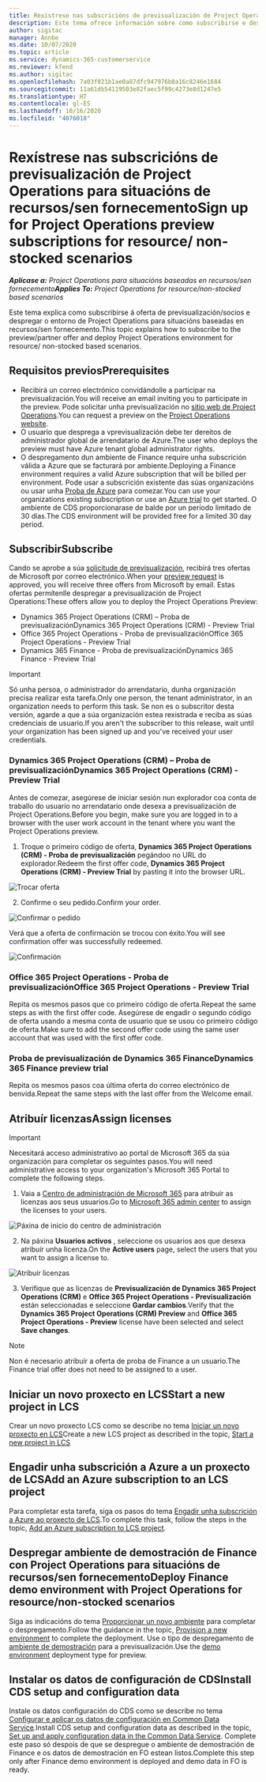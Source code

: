 ```yaml
---
title: Rexístrese nas subscricións de previsualización de Project Operations para situacións de recursos/sen fornecemento
description: Este tema ofrece información sobre como subscribirse e despregar Project Operations para situacións baseadas en recursos/sen fornecemento.
author: sigitac
manager: Annbe
ms.date: 10/07/2020
ms.topic: article
ms.service: dynamics-365-customerservice
ms.reviewer: kfend
ms.author: sigitac
ms.openlocfilehash: 7a03f021b1ae0a87dfc947976b8a16c8246e1684
ms.sourcegitcommit: 11a61db54119503e82faec5f99c4273e8d1247e5
ms.translationtype: HT
ms.contentlocale: gl-ES
ms.lasthandoff: 10/16/2020
ms.locfileid: "4076018"
---
```

# <a name="sign-up-for-project-operations-preview-subscriptions-for-resource-non-stocked-scenarios"></a><span data-ttu-id="285b5-103">Rexístrese nas subscricións de previsualización de Project Operations para situacións de recursos/sen fornecemento</span><span class="sxs-lookup"><span data-stu-id="285b5-103">Sign up for Project Operations preview subscriptions for resource/ non-stocked scenarios</span></span>

<span data-ttu-id="285b5-104">_**Aplícase a:** Project Operations para situacións baseadas en recursos/sen fornecemento_</span><span class="sxs-lookup"><span data-stu-id="285b5-104">_**Applies To:** Project Operations for resource/non-stocked based scenarios_</span></span>

<span data-ttu-id="285b5-105">Este tema explica como subscribirse á oferta de previsualización/socios e despregar o entorno de Project Operations para situacións baseadas en recursos/sen fornecemento.</span><span class="sxs-lookup"><span data-stu-id="285b5-105">This topic explains how to subscribe to the preview/partner offer and deploy Project Operations environment for resource/ non-stocked based scenarios.</span></span>

## <a name="prerequisites"></a><span data-ttu-id="285b5-106">Requisitos previos</span><span class="sxs-lookup"><span data-stu-id="285b5-106">Prerequisites</span></span>

- <span data-ttu-id="285b5-107">Recibirá un correo electrónico convidándolle a participar na previsualización.</span><span class="sxs-lookup"><span data-stu-id="285b5-107">You will receive an email inviting you to participate in the preview.</span></span> <span data-ttu-id="285b5-108">Pode solicitar unha previsualización no [sitio web de Project Operations](https://dynamics.microsoft.com/en-us/project-operations/overview/).</span><span class="sxs-lookup"><span data-stu-id="285b5-108">You can request a preview on the [Project Operations website](https://dynamics.microsoft.com/en-us/project-operations/overview/).</span></span>
- <span data-ttu-id="285b5-109">O usuario que desprega a vprevisualización debe ter dereitos de administrador global de arrendatario de Azure.</span><span class="sxs-lookup"><span data-stu-id="285b5-109">The user who deploys the preview must have Azure tenant global administrator rights.</span></span>
- <span data-ttu-id="285b5-110">O despregamento dun ambiente de Finance require unha subscrición válida a Azure que se facturará por ambiente.</span><span class="sxs-lookup"><span data-stu-id="285b5-110">Deploying a Finance environment requires a valid Azure subscription that will be billed per environment.</span></span> <span data-ttu-id="285b5-111">Pode usar a subscrición existente das súas organizacións ou usar unha [Proba de Azure](https://azure.microsoft.com/en-us/free/) para comezar.</span><span class="sxs-lookup"><span data-stu-id="285b5-111">You can use your organizations existing subscription or use an [Azure trial](https://azure.microsoft.com/en-us/free/) to get started.</span></span> <span data-ttu-id="285b5-112">O ambiente de CDS proporcionarase de balde por un período limitado de 30 días.</span><span class="sxs-lookup"><span data-stu-id="285b5-112">The CDS environment will be provided free for a limited 30 day period.</span></span>

## <a name="subscribe"></a><span data-ttu-id="285b5-113">Subscribir</span><span class="sxs-lookup"><span data-stu-id="285b5-113">Subscribe</span></span>

<span data-ttu-id="285b5-114">Cando se aprobe a súa [solicitude de previsualización](https://forms.office.com/FormsPro/Pages/ResponsePage.aspx?id=v4j5cvGGr0GRqy180BHbR56j8lZs0FdAvwT75_WNFyxUMkRDV1NYQU5TNjE2VjhKOVBUNVg2R0s1NC4u), recibirá tres ofertas de Microsoft por correo electrónico.</span><span class="sxs-lookup"><span data-stu-id="285b5-114">When your [preview request](https://forms.office.com/FormsPro/Pages/ResponsePage.aspx?id=v4j5cvGGr0GRqy180BHbR56j8lZs0FdAvwT75_WNFyxUMkRDV1NYQU5TNjE2VjhKOVBUNVg2R0s1NC4u) is approved, you will receive three offers from Microsoft by email.</span></span> <span data-ttu-id="285b5-115">Estas ofertas permítenlle despregar a previsualización de Project Operations:</span><span class="sxs-lookup"><span data-stu-id="285b5-115">These offers allow you to deploy the Project Operations Preview:</span></span>

- <span data-ttu-id="285b5-116">Dynamics 365 Project Operations (CRM) – Proba de previsualización</span><span class="sxs-lookup"><span data-stu-id="285b5-116">Dynamics 365 Project Operations (CRM) - Preview Trial</span></span>
- <span data-ttu-id="285b5-117">Office 365 Project Operations - Proba de previsualización</span><span class="sxs-lookup"><span data-stu-id="285b5-117">Office 365 Project Operations - Preview Trial</span></span>
- <span data-ttu-id="285b5-118">Dynamics 365 Finance - Proba de previsualización</span><span class="sxs-lookup"><span data-stu-id="285b5-118">Dynamics 365 Finance - Preview Trial</span></span>

> [!IMPORTANT]
> <span data-ttu-id="285b5-119">Só unha persoa, o administrador do arrendatario, dunha organización precisa realizar esta tarefa.</span><span class="sxs-lookup"><span data-stu-id="285b5-119">Only one person, the tenant administrator, in an organization needs to perform this task.</span></span> <span data-ttu-id="285b5-120">Se non es o subscritor desta versión, agarde a que a súa organización estea rexistrada e reciba as súas credenciais de usuario.</span><span class="sxs-lookup"><span data-stu-id="285b5-120">If you aren't the subscriber to this release, wait until your organization has been signed up and you've received your user credentials.</span></span>

### <a name="dynamics-365-project-operations-crm---preview-trial"></a><span data-ttu-id="285b5-121">Dynamics 365 Project Operations (CRM) – Proba de previsualización</span><span class="sxs-lookup"><span data-stu-id="285b5-121">Dynamics 365 Project Operations (CRM) - Preview Trial</span></span> 

<span data-ttu-id="285b5-122">Antes de comezar, asegúrese de iniciar sesión nun explorador coa conta de traballo do usuario no arrendatario onde desexa a previsualización de Project Operations.</span><span class="sxs-lookup"><span data-stu-id="285b5-122">Before you begin, make sure you are logged in to a browser with the user work account in the tenant where you want the Project Operations preview.</span></span>

1. <span data-ttu-id="285b5-123">Troque o primeiro código de oferta, **Dynamics 365 Project Operations (CRM) - Proba de previsualización** pegándoo no URL do explorador.</span><span class="sxs-lookup"><span data-stu-id="285b5-123">Redeem the first offer code, **Dynamics 365 Project Operations (CRM) - Preview Trial** by pasting it into the browser URL.</span></span>

![Trocar oferta](./media/16RedeemFirstOfferNew.png)

2. <span data-ttu-id="285b5-125">Confirme o seu pedido.</span><span class="sxs-lookup"><span data-stu-id="285b5-125">Confirm your order.</span></span>

![Confirmar o pedido](./media/17ConfirmOrderNew.png)

<span data-ttu-id="285b5-127">Verá que a oferta de confirmación se trocou con éxito.</span><span class="sxs-lookup"><span data-stu-id="285b5-127">You will see confirmation offer was successfully redeemed.</span></span>

![Confirmación](./media/18OrderConfirmationNew.png)

### <a name="office-365-project-operations---preview-trial"></a><span data-ttu-id="285b5-129">Office 365 Project Operations - Proba de previsualización</span><span class="sxs-lookup"><span data-stu-id="285b5-129">Office 365 Project Operations - Preview Trial</span></span>

<span data-ttu-id="285b5-130">Repita os mesmos pasos que co primeiro código de oferta.</span><span class="sxs-lookup"><span data-stu-id="285b5-130">Repeat the same steps as with the first offer code.</span></span> <span data-ttu-id="285b5-131">Asegúrese de engadir o segundo código de oferta usando a mesma conta de usuario que se usou co primeiro código de oferta.</span><span class="sxs-lookup"><span data-stu-id="285b5-131">Make sure to add the second offer code using the same user account that was used with the first offer code.</span></span>

### <a name="dynamics-365-finance-preview-trial"></a><span data-ttu-id="285b5-132">Proba de previsualización de Dynamics 365 Finance</span><span class="sxs-lookup"><span data-stu-id="285b5-132">Dynamics 365 Finance preview trial</span></span>

<span data-ttu-id="285b5-133">Repita os mesmos pasos coa última oferta do correo electrónico de benvida.</span><span class="sxs-lookup"><span data-stu-id="285b5-133">Repeat the same steps with the last offer from the Welcome email.</span></span>

## <a name="assign-licenses"></a><span data-ttu-id="285b5-134">Atribuír licenzas</span><span class="sxs-lookup"><span data-stu-id="285b5-134">Assign licenses</span></span>

> [!IMPORTANT]
> <span data-ttu-id="285b5-135">Necesitará acceso administrativo ao portal de Microsoft 365 da súa organización para completar os seguintes pasos.</span><span class="sxs-lookup"><span data-stu-id="285b5-135">You will need administrative access to your organization's Microsoft 365 Portal to complete the following steps.</span></span>

1. <span data-ttu-id="285b5-136">Vaia a [Centro de administración de Microsoft 365](https://portal.office.com/) para atribuír as licenzas aos seus usuarios.</span><span class="sxs-lookup"><span data-stu-id="285b5-136">Go to [Microsoft 365 admin center](https://portal.office.com/) to assign the licenses to your users.</span></span>

![Páxina de inicio do centro de administración](./media/14AdminPortal.png)

2. <span data-ttu-id="285b5-138">Na páxina **Usuarios activos** , seleccione os usuarios aos que desexa atribuír unha licenza.</span><span class="sxs-lookup"><span data-stu-id="285b5-138">On the **Active users** page, select the users that you want to assign a license to.</span></span>

![Atribuír licenzas](./media/15AssignLicenses.png)

3. <span data-ttu-id="285b5-140">Verifique que as licenzas de **Previsualización de Dynamics 365 Project Operations (CRM)** e **Office 365 Project Operations - Previsualización** están seleccionadas e seleccione **Gardar cambios**.</span><span class="sxs-lookup"><span data-stu-id="285b5-140">Verify that the **Dynamics 365 Project Operations (CRM) Preview** and **Office 365 Project Operations - Preview** license have been selected and select **Save changes**.</span></span>

> [!NOTE]
> <span data-ttu-id="285b5-141">Non é necesario atribuír a oferta de proba de Finance a un usuario.</span><span class="sxs-lookup"><span data-stu-id="285b5-141">The Finance trial offer does not need to be assigned to a user.</span></span>

## <a name="start-a-new-project-in-lcs"></a><span data-ttu-id="285b5-142">Iniciar un novo proxecto en LCS</span><span class="sxs-lookup"><span data-stu-id="285b5-142">Start a new project in LCS</span></span>

<span data-ttu-id="285b5-143">Crear un novo proxecto LCS como se describe no tema [Iniciar un novo proxecto en LCS](create-lcs-project.md)</span><span class="sxs-lookup"><span data-stu-id="285b5-143">Create a new LCS project as described in the topic, [Start a new project in LCS](create-lcs-project.md)</span></span>

## <a name="add-an-azure-subscription-to-an-lcs-project"></a><span data-ttu-id="285b5-144">Engadir unha subscrición a Azure a un proxecto de LCS</span><span class="sxs-lookup"><span data-stu-id="285b5-144">Add an Azure subscription to an LCS project</span></span>

<span data-ttu-id="285b5-145">Para completar esta tarefa, siga os pasos do tema [Engadir unha subscrición a Azure ao proxecto de LCS](resource-add-azure-subscription-lcs-project.md).</span><span class="sxs-lookup"><span data-stu-id="285b5-145">To complete this task, follow the steps in the topic, [Add an Azure subscription to LCS project](resource-add-azure-subscription-lcs-project.md).</span></span>

## <a name="deploy-finance-demo-environment-with-project-operations-for-resourcenon-stocked-scenarios"></a><span data-ttu-id="285b5-146">Despregar ambiente de demostración de Finance con Project Operations para situacións de recursos/sen fornecemento</span><span class="sxs-lookup"><span data-stu-id="285b5-146">Deploy Finance demo environment with Project Operations for resource/non-stocked scenarios</span></span>

<span data-ttu-id="285b5-147">Siga as indicacións do tema [Proporcionar un novo ambiente](resource-provision-new-environment.md) para completar o despregamento.</span><span class="sxs-lookup"><span data-stu-id="285b5-147">Follow the guidance in the topic, [Provision a new environment](resource-provision-new-environment.md) to complete the deployment.</span></span> <span data-ttu-id="285b5-148">Use o tipo de despregamento de [ambiente de demostración](https://docs.microsoft.com/dynamics365/fin-ops-core/dev-itpro/deployment/deploy-demo-environment) para a previsualización.</span><span class="sxs-lookup"><span data-stu-id="285b5-148">Use the [demo environment](https://docs.microsoft.com/dynamics365/fin-ops-core/dev-itpro/deployment/deploy-demo-environment) deployment type for preview.</span></span> 

## <a name="install-cds-setup-and-configuration-data"></a><span data-ttu-id="285b5-149">Instalar os datos de configuración de CDS</span><span class="sxs-lookup"><span data-stu-id="285b5-149">Install CDS setup and configuration data</span></span>

<span data-ttu-id="285b5-150">Instale os datos configuración do CDS como se describe no tema [Configurar e aplicar os datos de configuración en Common Data Service](resource-apply-pro-setup-config-data.md).</span><span class="sxs-lookup"><span data-stu-id="285b5-150">Install CDS setup and configuration data as described in the topic, [Set up and apply configuration data in the Common Data Service](resource-apply-pro-setup-config-data.md).</span></span>
<span data-ttu-id="285b5-151">Complete este paso só despois de que se despregue o ambiente de demostración de Finance e os datos de demostración en FO estean listos.</span><span class="sxs-lookup"><span data-stu-id="285b5-151">Complete this step only after Finance demo environment is deployed and demo data in FO is ready.</span></span>
